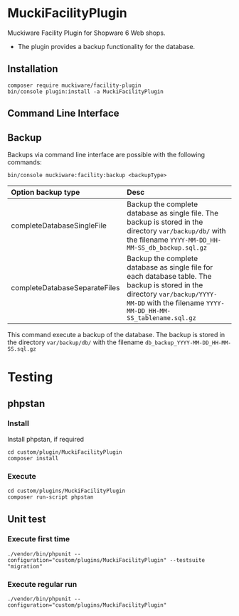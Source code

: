 # MuckiFacilityPlugin
Muckiware Facility Plugin for Shopware 6 Web shops.
- The plugin provides a backup functionality for the database.


## Installation
```shell
composer require muckiware/facility-plugin
bin/console plugin:install -a MuckiFacilityPlugin
```
## Command Line Interface
## Backup
Backups via command line interface are possible with the following commands:
```shell
bin/console muckiware:facility:backup <backupType>
```
| Option backup type            | Desc                                                                                                                                                                                        |
|:------------------------------|:--------------------------------------------------------------------------------------------------------------------------------------------------------------------------------------------|
| completeDatabaseSingleFile    | Backup the complete database as single file. The backup is stored in the directory `var/backup/db/` with the filename `YYYY-MM-DD_HH-MM-SS_db_backup.sql.gz`                                |
| completeDatabaseSeparateFiles | Backup the complete database as single file for each database table. The backup is stored in the directory `var/backup/YYYY-MM-DD` with the filename `YYYY-MM-DD_HH-MM-SS_tablename.sql.gz` |

This command execute a backup of the database. The backup is stored in the directory `var/backup/db/` with the filename `db_backup_YYYY-MM-DD_HH-MM-SS.sql.gz`
# Testing
## phpstan
### Install
Install phpstan, if required
```shell
cd custom/plugin/MuckiFacilityPlugin
composer install
```
### Execute
```shell
cd custom/plugins/MuckiFacilityPlugin 
composer run-script phpstan
```
## Unit test
### Execute first time
```shell
./vendor/bin/phpunit --configuration="custom/plugins/MuckiFacilityPlugin" --testsuite "migration"
```

### Execute regular run
```shell
./vendor/bin/phpunit --configuration="custom/plugins/MuckiFacilityPlugin"
```